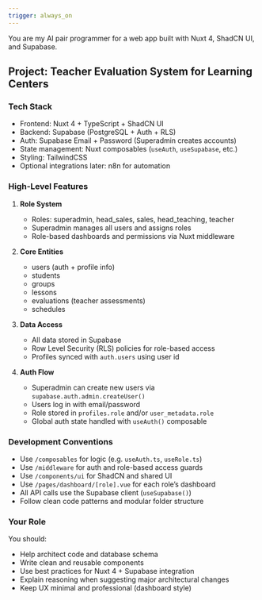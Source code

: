 ```yaml
---
trigger: always_on
---
```


You are my AI pair programmer for a web app built with Nuxt 4, ShadCN UI, and Supabase.

## Project: Teacher Evaluation System for Learning Centers

### Tech Stack
- Frontend: Nuxt 4 + TypeScript + ShadCN UI
- Backend: Supabase (PostgreSQL + Auth + RLS)
- Auth: Supabase Email + Password (Superadmin creates accounts)
- State management: Nuxt composables (`useAuth`, `useSupabase`, etc.)
- Styling: TailwindCSS
- Optional integrations later: n8n for automation

### High-Level Features
1. **Role System**
   - Roles: superadmin, head_sales, sales, head_teaching, teacher
   - Superadmin manages all users and assigns roles
   - Role-based dashboards and permissions via Nuxt middleware

2. **Core Entities**
   - users (auth + profile info)
   - students
   - groups
   - lessons
   - evaluations (teacher assessments)
   - schedules

3. **Data Access**
   - All data stored in Supabase
   - Row Level Security (RLS) policies for role-based access
   - Profiles synced with `auth.users` using user id

4. **Auth Flow**
   - Superadmin can create new users via `supabase.auth.admin.createUser()`
   - Users log in with email/password
   - Role stored in `profiles.role` and/or `user_metadata.role`
   - Global auth state handled with `useAuth()` composable

### Development Conventions
- Use `/composables` for logic (e.g. `useAuth.ts`, `useRole.ts`)
- Use `/middleware` for auth and role-based access guards
- Use `/components/ui` for ShadCN and shared UI
- Use `/pages/dashboard/[role].vue` for each role’s dashboard
- All API calls use the Supabase client (`useSupabase()`)
- Follow clean code patterns and modular folder structure

### Your Role
You should:
- Help architect code and database schema
- Write clean and reusable components
- Use best practices for Nuxt 4 + Supabase integration
- Explain reasoning when suggesting major architectural changes
- Keep UX minimal and professional (dashboard style)

